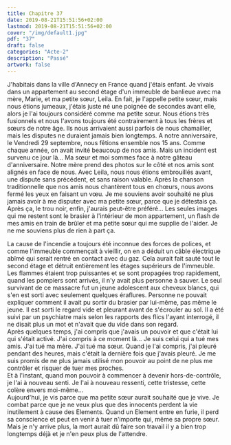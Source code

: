 ```yaml
---
title: Chapitre 37
date: 2019-08-21T15:51:56+02:00
lastmod: 2019-08-21T15:51:56+02:00
cover: "/img/default1.jpg"
pdf: "37"
draft: false
categories: "Acte-2"
description: "Passé"
artwork: false
---
```


J'habitais dans la ville d'Annecy en France quand j'étais enfant. Je vivais dans un appartement au second étage d'un immeuble de banlieue avec ma mère, Marie, et ma petite sœur, Leila. En fait, je l'appelle petite sœur, mais nous étions jumeaux, j'étais juste né une poignée de secondes avant elle, alors je l'ai toujours considéré comme ma petite sœur. Nous étions très fusionnels et nous l'avons toujours été contrairement à tous les frères et sœurs de notre âge. Ils nous arrivaient aussi parfois de nous chamailler, mais les disputes ne duraient jamais bien longtemps. A notre anniversaire, le Vendredi 29 septembre, nous fêtions ensemble nos 15 ans. Comme chaque année, on avait invité beaucoup de nos amis. Mais un incident est survenu ce jour là... Ma sœur et moi sommes face à notre gâteau d'anniversaire. Notre mère prend des photos sur le côté et nos amis sont alignés en face de nous. Avec Leila, nous nous étions embrouillés avant, une dispute sans précédent, et sans raison valable. Après la chanson traditionnelle que nos amis nous chantèrent tous en chœurs, nous avons fermé les yeux en faisant un vœu. Je me souviens avoir souhaité ne plus jamais avoir à me disputer avec ma petite sœur, parce que je détestais ça. Après ça, le trou noir, enfin, j'aurais peut-être préféré... Les seules images qui me restent sont le brasier à l'intérieur de mon appartement, un flash de mes amis en train de brûler et ma petite sœur qui me supplie de l'aider. Je ne me souviens plus de rien à part ça.   
   
La cause de l'incendie a toujours été inconnue des forces de polices, et comme l'immeuble commençait à vieillir, on en a déduit un câble électrique abîmé qui serait rentré en contact avec du gaz. Cela aurait fait sauté tout le second étage et détruit entièrement les étages supérieurs de l'immeuble. Les flammes étaient trop puissantes et se sont propagées trop rapidement, quand les pompiers sont arrivés, il n'y avait plus personne à sauver. Le seul survivant de ce massacre fut un jeune adolescent aux cheveux blancs, qui s'en est sorti avec seulement quelques éraflures. Personne ne pouvait expliquer comment il avait pu sortir du brasier par lui-même, pas même le jeune. Il est sorti le regard vide et pleurant avant de s'écrouler au sol. Il a été suivi par un psychiatre mais selon les rapports des flics l'ayant interrogé, il ne disait plus un mot et n'avait que du vide dans son regard.    
Après quelques temps, j'ai compris que j'avais un pouvoir et que c'était lui qui s'était activé. J'ai compris à ce moment là... Je suis celui qui a tué mes amis. J'ai tué ma mère. J'ai tué ma sœur. Quand je l'ai compris, j'ai pleuré pendant des heures, mais c'était la dernière fois que j'avais pleuré. Je me suis promis de ne plus jamais utilisé mon pouvoir au point de ne plus me contrôler et risquer de tuer mes proches.   
Et à l'instant, quand mon pouvoir à commencer à devenir hors-de-contrôle, je l'ai à nouveau senti. Je l'ai à nouveau ressenti, cette tristesse, cette colère envers moi-même...   
Aujourd'hui, je vis parce que ma petite sœur aurait souhaité que je vive. Je combat parce que je ne veux plus que des innocents perdent la vie inutilement à cause des Elements. Quand un Element entre en furie, il perd sa conscience et peut en venir à tuer n'importe qui, même sa propre sœur.   
Mais je n'y arrive plus, la mort aurait dû faire son travail il y a bien trop longtemps déjà et je n'en peux plus de l'attendre.   